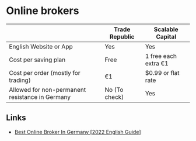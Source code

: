# Online brokers

|                                                 | Trade Republic  | Scalable Capital
| ---                                             | ---             | ---
| English Website or App                          | Yes             | Yes
| Cost per saving plan                            | Free            | 1 free each extra €1
| Cost per order (mostly for trading)             | €1              | $0.99 or flat rate
| Allowed for non-permanent resistance in Germany | No (To check)   | Yes

## Links
* [Best Online Broker In Germany [2022 English Guide]](https://www.simplegermany.com/best-online-broker-germany/)

